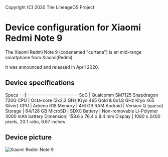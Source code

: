 Copyright (C) 2020 The LineageOS Project
 
  Device configuration for Xiaomi Redmi Note 9 
 =========================================
 
  The Xiaomi Redmi Note 9 (codenamed "curtana") is an mid-range 
smartphone from Xiaomi(Redmi).
 
  It was announced and released in April 2020.
 
  ## Device specifications
 
Specs --:|:-------------------------
   SoC   | Qualcomm SM7125 Snapdragon 720G
   CPU   | Octa-core (2x2.3 GHz Kryo 465 Gold & 6x1.8 GHz Kryo 465 Silver)
   GPU   | Adreno 618
Memory   | 4/6 GB RAM
Android  | Version Q (queso)
Storage  | 64/128 GB
MicroSD  | SDXC
Battery  | Non-removable Li-Polymer 4000 mAh battery
Dimension| 158.6 x 76.4 x 8.4 mm
Display  | 1080 x 2400 pixels, 20:1 ratio, 6.67 inches

 
 
  ## Device picture
 
  ![Xiaomi Redmi Note 9 ](https://fdn2.gsmarena.com/vv/pics/xiaomi/xiaomi-redmi-note-9-pro-1.jpg "Xiaomi Redmi Note 9")
